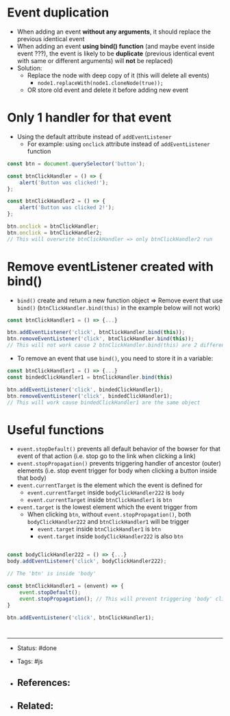 # Event duplication
- When adding an event **without any arguments**, it should replace the previous identical event
- When adding an event **using bind() function** (and maybe event inside event ???), the event is likely to be **duplicate** (previous identical event with same or different arguments) will **not** be replaced)
- Solution:
	- Replace the node with deep copy of it (this will delete all events)
		- `node1.replaceWith(node1.cloneNode(true));`
	- OR store old event and delete it before adding new event


# Only 1 handler for that event
- Using the default attribute instead of `addEventListener`
	- For example: using `onclick` attribute instead of `addEventListener` function

```js
const btn = document.querySelector('button');

const btnClickHandler = () => {
    alert('Button was clicked!');
};

const btnClickHandler2 = () => {
    alert('Button was clicked 2!');
};

btn.onclick = btnClickHandler;
btn.onclick = btnClickHandler2;
// This will overwrite btnClickHandler => only btnClickHandler2 run
```

# Remove eventListener created with bind()
- `bind()` create and return a new function object => Remove event that use `bind()` (`btnClickHandler.bind(this)` in the example below will not work)
```js
const btnClickHandler1 = () => {...}

btn.addEventListener('click', btnClickHandler.bind(this));
btn.removeEventListener('click', btnClickHandler.bind(this));
// This will not work cause 2 btnClickHandler.bind(this) are 2 different objects
```

- To remove an event that use `bind()`, you need to store it in a variable:

```js
const btnClickHandler1 = () => {...}
const bindedClickHandler1 = btnClickHandler.bind(this)

btn.addEventListener('click', bindedClickHandler1);
btn.removeEventListener('click', bindedClickHandler1);
// This will work cause bindedClickHandler1 are the same object
```

# Useful functions
- `event.stopDefault()` prevents all default behavior of the bowser for that event of that action (i.e. stop go to the link when clicking a link)
- `event.stopPropagation()` prevents triggering handler of ancestor (outer) elements (i.e. stop event trigger for body when clicking a button inside that body)
- `event.currentTarget` is the element which the event is defined for
	- `event.currentTarget` inside `bodyClickHandler222` is `body`
	- `event.currentTarget` inside `btnClickHandler1` is `btn`
- `event.target` is the lowest element which the event trigger from
	- When clicking `btn`, without `event.stopPropagation()`, both `bodyClickHandler222` and `btnClickHandler1` will be trigger
		- `event.target` inside `btnClickHandler1` is `btn`
		- `event.target` inside `bodyClickHandler222` is also `btn`

```js

const bodyClickHandler222 = () => {...}
body.addEventListener('click', bodyClickHandler222);

// The 'btn' is inside 'body'

const btnClickHandler1 = (envent) => {
	event.stopDefault();
	event.stopPropagation(); // This will prevent triggering 'body' click event
}

btn.addEventListener('click', btnClickHandler1);

```

# 

---
- Status: #done 

- Tags: #js

- References:
	- 

- Related:
	- 
